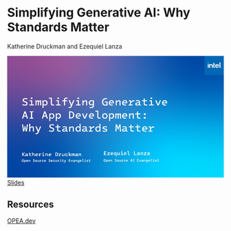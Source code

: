 # Simplifying Generative AI: Why Standards Matter

Katherine Druckman and Ezequiel Lanza

![Simplifying Generative AI App Development: Why Standards Matter](https://github.com/intel/open-ecosystem-evangelism/blob/main/ai/Simplifying_Gen_AI/OSSEU2024_Simplifying_GenAI.jpg)
[Slides](https://github.com/intel/open-ecosystem-evangelism/blob/main/ai/Simplifying_Gen_AI/OSSEU2024_Simplifying_GenAI.pdf)


## Resources

[OPEA.dev](https://opea.dev)
